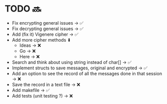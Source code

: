 # TODO 🔜

- Fix encrypting general issues -> ✅
- Fix decrypting general issues -> ✅
- Add (fix it) Vigenere cipher -> ✅
- Add more cipher methods  ⬇
    - Ideas -> ❌
    - Go -> ❌
    - Here -> ❌
- Search and think about using string instead of char[] -> ✅
- Implement structs to save messages, original and encrypted -> ✅
- Add an option to see the record of all the messages done in that session -> ❌
- Save the record in a text file -> ❌
- Add makefile -> ✅
- Add tests (unit testing ?) -> ❌
